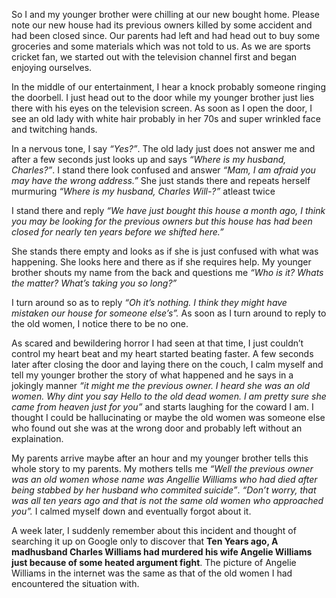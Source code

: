 So I and my younger brother were chilling at our new bought home. Please note our new house had its previous owners killed by some accident and had been closed since. Our parents had left and had head out to buy some groceries and some materials which was not told to us. As we are sports cricket fan, we started out with the television channel first and began enjoying ourselves.

In the middle of our entertainment, I hear a knock probably someone ringing the doorbell. I just head out to the door while my younger brother just lies there with his eyes on the television screen. As soon as I open the door, I see an old lady with white hair probably in her 70s and super wrinkled face and twitching hands.

In a nervous tone, I say *“Yes?”*. The old lady just does not answer me and after a few seconds just looks up and says *“Where is my husband, Charles?”*. I stand there look confused and answer *“Mam, I am afraid you may have the wrong address.”* She just stands there and repeats herself murmuring *“Where is my husband, Charles Will-?”* atleast twice

I stand there and reply *“We have just bought this house a month ago, I think you may be looking for the previous owners but this house has had been closed for nearly ten years before we shifted here.”*

She stands there empty and looks as if she is just confused with what was happening. She looks here and there as if she requires help. My younger brother shouts my name from the back and questions me *“Who is it? Whats the matter? What’s taking you so long?”*

I turn around so as to reply *“Oh it’s nothing. I think they might have mistaken our house for someone else’s”.* As soon as I turn around to reply to the old women, I notice there to be no one.

As scared and bewildering horror I had seen at that time, I just couldn’t control my heart beat and my heart started beating faster.  A few seconds later after closing the door and laying there on the couch, I calm myself and tell my younger brother the story of what happened and he says in a jokingly manner *“it might me the previous owner. I heard she was an old women. Why dint you say Hello to the old dead women. I am pretty sure she came from heaven just for you”* and starts laughing for the coward I am. I thought I could be hallucinating or maybe the old women was someone else who found out she was at the wrong door and probably left without an explaination.

My parents arrive maybe after an hour and my younger brother tells this whole story to my parents. My mothers tells me *“Well the previous owner was an old women whose name was Angellie Williams who had died after being stabbed by her husband who commited suicide”*. *“Don’t worry, that was all ten years ago and that is not the same old women who approached you”.* I calmed myself down and eventually forgot about it.

A week later, I suddenly remember about this incident and thought of searching it up on Google only to discover that **Ten Years ago, A madhusband Charles Williams had murdered his wife Angelie Williams just because of some heated argument fight**. The picture of Angelie Williams in the internet was the same as that of the old women I had encountered the situation with.